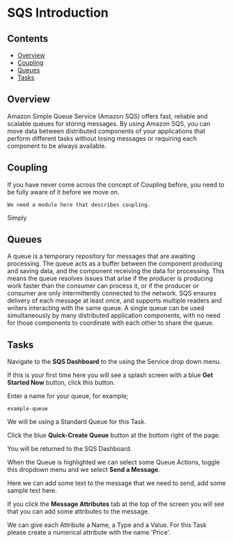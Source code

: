 # SQS Introduction

<!--TOC_START-->
## Contents
- [Overview](#overview)
- [Coupling](#coupling)
- [Queues](#queues)
- [Tasks](#tasks)

<!--TOC_END-->
## Overview

Amazon Simple Queue Service (Amazon SQS) offers fast, reliable and scalable queues for storing messages. By using Amazon SQS, you can move data between distributed components of your applications that perform different tasks without losing messages or requiring each component to be always available.

## Coupling

If you have never come across the concept of Coupling before, you need to be fully aware of it before we move on.

```
We need a module here that describes coupling.
```

Simply 

## Queues

A queue is a temporary repository for messages that are awaiting processing. The queue acts as a buffer between the component producing and saving data, and the component receiving the data for processing. This means the queue resolves issues that arise if the producer is producing work faster than the consumer can process it, or if the producer or consumer are only intermittently connected to the network. SQS ensures delivery of each message at least once, and supports multiple readers and writers interacting with the same queue. A single queue can be used simultaneously by many distributed application components, with no need for those components to coordinate with each other to share the queue.

## Tasks

Navigate to the **SQS Dashboard** to the using the Service drop down menu.

If this is your first time here you will see a splash screen with a blue **Get Started Now** button, click this button.

Enter a name for your queue, for example;

```
example-queue
```

We will be using a Standard Queue for this Task.

Click the blue **Quick-Create Queue** button at the bottom right of the page.

You will be returned to the SQS Dashboard.

When the Queue is highlighted we can select some Queue Actions, toggle this dropdown menu and we select **Send a Message**.

Here we can add some text to the message that we need to send, add some sample text here.

If you click the **Message Attributes** tab at the top of the screen you will see that you can add some attributes to the message.

We can give each Attribute a Name, a Type and a Value.  For this Task please create a numerical attribute with the name 'Price'.
